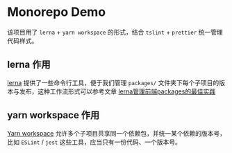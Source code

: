 # Monorepo Demo
该项目用了 `lerna` + `yarn workspace` 的形式，结合 `tslint` + `prettier` 统一管理代码样式。

## lerna 作用
[lerna](https://github.com/lerna/lerna) 提供了一些命令行工具，便于我们管理 `packages/` 文件夹下每个子项目的版本与发布，这种工作流形式可以参考文章 [lerna管理前端packages的最佳实践](http://www.sosout.com/2018/07/21/lerna-repo.html)

## yarn workspace 作用
[Yarn workspace](https://classic.yarnpkg.com/zh-Hans/docs/workspaces/) 允许多个子项目共享同一个依赖包，并统一某个依赖的版本号，比如 `ESLint` / `jest` 这些工具，应当只有一份代码、一个版本号。

